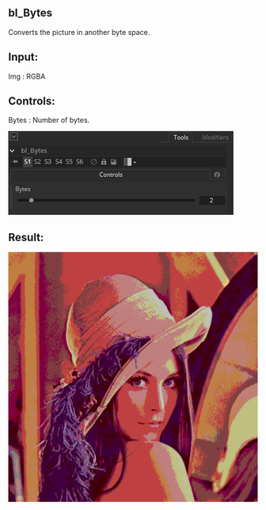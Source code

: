 ## bl_Bytes

Converts the picture in another byte space.

## Input:

Img : RGBA

## Controls:

Bytes : Number of bytes.

![Screenshot](bl_Bytes_INT.png)

## Result:

![Screenshot](bl_Bytes.png)